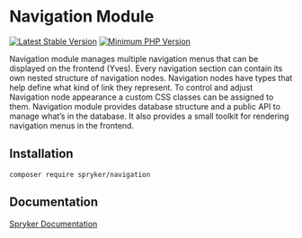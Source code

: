 # Navigation Module
[![Latest Stable Version](https://poser.pugx.org/spryker/navigation/v/stable.svg)](https://packagist.org/packages/spryker/navigation)
[![Minimum PHP Version](https://img.shields.io/badge/php-%3E%3D%207.4-8892BF.svg)](https://php.net/)

Navigation module manages multiple navigation menus that can be displayed on the frontend (Yves). Every navigation section can contain its own nested structure of navigation nodes. Navigation nodes have types that help define what kind of link they represent. To control and adjust Navigation node appearance a custom CSS classes can be assigned to them. Navigation module provides database structure and a public API to manage what’s in the database. It also provides a small toolkit for rendering navigation menus in the frontend.

## Installation

```
composer require spryker/navigation
```

## Documentation

[Spryker Documentation](https://docs.spryker.com)
